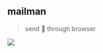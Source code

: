 ## mailman
> send :e-mail: through browser

![](https://img.shields.io/travis/xuqingfeng/mailman/master.svg?style=flat-square)